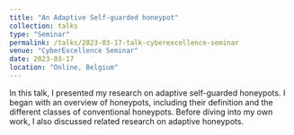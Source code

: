 ```yaml
---
title: "An Adaptive Self-guarded honeypot"
collection: talks
type: "Seminar"
permalink: /talks/2023-03-17-talk-cyberexcellence-seminar
venue: "CyberExcellence Seminar"
date: 2023-03-17
location: "Online, Belgium"
---
```


In this talk, I presented my research on adaptive self-guarded honeypots. 
I began with an overview of honeypots, including their definition and the different 
classes of conventional honeypots. 
Before diving into my own work, I also discussed related research on adaptive honeypots.